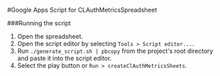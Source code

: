 #Google Apps Script for CLAuthMetricsSpreadsheet

###Running the script
1. Open the spreadsheet.
2. Open the script editor by selecting `Tools > Script editor...`.
3. Run `./generate_script.sh | pbcopy` from the project's root directory and paste it into the script editor.
4. Select the play button or `Run > createClAuthMetricsSheets`.
